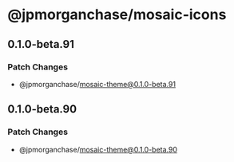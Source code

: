 # @jpmorganchase/mosaic-icons

## 0.1.0-beta.91

### Patch Changes

- @jpmorganchase/mosaic-theme@0.1.0-beta.91

## 0.1.0-beta.90

### Patch Changes

- @jpmorganchase/mosaic-theme@0.1.0-beta.90
